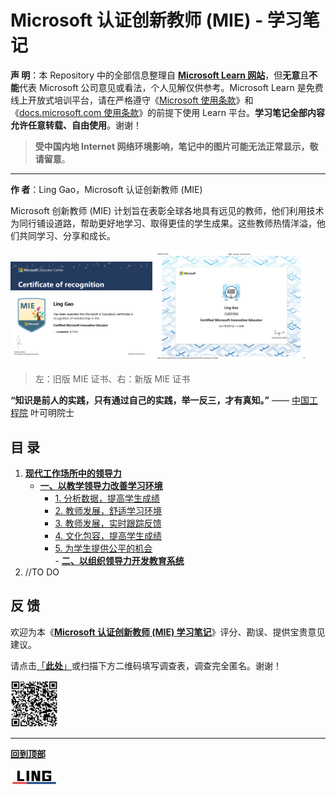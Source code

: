 # Microsoft 认证创新教师 (MIE) - 学习笔记

**声 明**：本 Repository 中的全部信息整理自 [**Microsoft Learn 网站**](https://docs.microsoft.com/zh-cn/learn/)，但**无意**且**不能**代表 Microsoft 公司意见或看法，个人见解仅供参考。Microsoft Learn 是免费线上开放式培训平台，请在严格遵守《[Microsoft 使用条款](https://www.microsoft.com/zh-cn/legal/terms-of-use)》和《[docs.microsoft.com 使用条款](https://docs.microsoft.com/zh-cn/legal/termsofuse)》的前提下使用 Learn 平台。**学习笔记全部内容允许任意转载、自由使用**。谢谢！

>   **受中国内地 Internet 网络环境影响，笔记中的图片可能无法正常显示，敬请留意**。

----

**作 者**：Ling Gao，Microsoft 认证创新教师 (MIE)

Microsoft 创新教师 (MIE) 计划旨在表彰全球各地具有远见的教师，他们利用技术为同行铺设道路，帮助更好地学习、取得更佳的学生成果。这些教师热情洋溢，他们共同学习、分享和成长。

<img src="https://github.com/Lingggao/MIE/blob/main/Pictures/MIE_1.png?raw=true" width = "45%" /><img src="https://github.com/Lingggao/MIE/blob/main/Pictures/MIE_2.png?raw=true" width = "50%" />

>   左：旧版 MIE 证书、右：新版 MIE 证书

**“知识是前人的实践，只有通过自己的实践，举一反三，才有真知。”** —— [中国工程院](https://www.cae.cn/cae/html/main/colys/12146941.html) 叶可明院士

## 目 录

1.   [**现代工作场所中的领导力**](https://github.com/Lingggao/MIE/blob/main/1_Litmw.md#%E7%8E%B0%E4%BB%A3%E5%B7%A5%E4%BD%9C%E5%9C%BA%E6%89%80%E4%B8%AD%E7%9A%84%E9%A2%86%E5%AF%BC%E5%8A%9B)  
     -   [**一、以教学领导力改善学习环境**](https://github.com/Lingggao/MIE/blob/main/1_Litmw.md#%E4%B8%80%E4%BB%A5%E6%95%99%E5%AD%A6%E9%A2%86%E5%AF%BC%E5%8A%9B%E6%94%B9%E5%96%84%E5%AD%A6%E4%B9%A0%E7%8E%AF%E5%A2%83)  
         -   [1. 分析数据，提高学生成绩](https://github.com/Lingggao/MIE/blob/main/1_Litmw.md#1-%E5%88%86%E6%9E%90%E6%95%B0%E6%8D%AE%E6%8F%90%E9%AB%98%E5%AD%A6%E7%94%9F%E6%88%90%E7%BB%A9)  
         -   [2. 教师发展，舒适学习环境](https://github.com/Lingggao/MIE/blob/main/1_Litmw.md#2-%E6%95%99%E5%B8%88%E5%8F%91%E5%B1%95%E8%88%92%E9%80%82%E5%AD%A6%E4%B9%A0%E7%8E%AF%E5%A2%83)  
         -   [3. 教师发展，实时跟踪反馈](https://github.com/Lingggao/MIE/blob/main/1_Litmw.md#3-%E6%95%99%E5%B8%88%E5%8F%91%E5%B1%95%E5%AE%9E%E6%97%B6%E8%B7%9F%E8%B8%AA%E5%8F%8D%E9%A6%88)  
         -   [4. 文化包容，提高学生成绩](https://github.com/Lingggao/MIE/blob/main/1_Litmw.md#4-%E6%96%87%E5%8C%96%E5%8C%85%E5%AE%B9%E6%8F%90%E9%AB%98%E5%AD%A6%E7%94%9F%E6%88%90%E7%BB%A9)  
         -   [5. 为学生提供公平的机会](https://github.com/Lingggao/MIE/blob/main/1_Litmw.md#5-%E4%B8%BA%E5%AD%A6%E7%94%9F%E6%8F%90%E4%BE%9B%E5%85%AC%E5%B9%B3%E7%9A%84%E6%9C%BA%E4%BC%9A)  
	- [**二、以组织领导力开发教育系统**](https://github.com/Lingggao/MIE/blob/main/1_Litmw.md#%E4%BA%8C%E4%BB%A5%E7%BB%84%E7%BB%87%E9%A2%86%E5%AF%BC%E5%8A%9B%E5%BC%80%E5%8F%91%E6%95%99%E8%82%B2%E7%B3%BB%E7%BB%9F)  
2.   //TO DO  



## 反 馈

欢迎为本《**[Microsoft 认证创新教师 (MIE) 学习笔记](https://github.com/Lingggao/MIE#microsoft-%E8%AE%A4%E8%AF%81%E5%88%9B%E6%96%B0%E6%95%99%E5%B8%88-mie---%E5%AD%A6%E4%B9%A0%E7%AC%94%E8%AE%B0)**》评分、勘误、提供宝贵意见建议。

请点击[「**此处**」](https://forms.office.com/Pages/ResponsePage.aspx?id=DQSIkWdsW0yxEjajBLZtrQAAAAAAAAAAAAO__Q3sH7RUREw1MVRBNUtFVFNTSEk4TkVYSThSN05ERi4u)或扫描下方二维码填写调查表，调查完全匿名。谢谢！

<img src="https://github.com/Lingggao/MIE/blob/main/Pictures/survey.png?raw=true" width = "15%" />


----

[**回到顶部**](https://github.com/Lingggao/MIE#microsoft-%E8%AE%A4%E8%AF%81%E5%88%9B%E6%96%B0%E6%95%99%E5%B8%88-mie---%E5%AD%A6%E4%B9%A0%E7%AC%94%E8%AE%B0)

<img src="https://github.com/Lingggao/MIE/blob/main/Pictures/LING.png?raw=true" width = "15%" />

